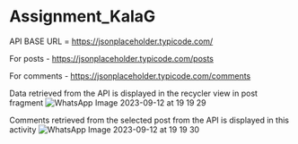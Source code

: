 # Assignment_KalaG
API
BASE URL = https://jsonplaceholder.typicode.com/

For posts - https://jsonplaceholder.typicode.com/posts

For comments - https://jsonplaceholder.typicode.com/comments

Data retrieved from the API is displayed in the recycler view in post fragment
![WhatsApp Image 2023-09-12 at 19 19 29](https://github.com/mdtaha099/Assignment_KalaG/assets/143349799/90b51332-6da1-44a7-b5cb-1361fd962c69)


Comments retrieved from the selected post from the API is displayed in this activity
![WhatsApp Image 2023-09-12 at 19 19 30](https://github.com/mdtaha099/Assignment_KalaG/assets/143349799/c9b3617d-8b81-4144-8f87-184b049bfa44)

